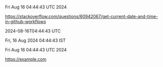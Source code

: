 Fri Aug 16 04:44:43 UTC 2024

https://stackoverflow.com/questions/60942067/get-current-date-and-time-in-github-workflows

2024-08-16T04:44:43 UTC

Fri, 16 Aug 2024 04:44:43  IST


Fri Aug 16 04:44:43 UTC 2024

https://example.com
